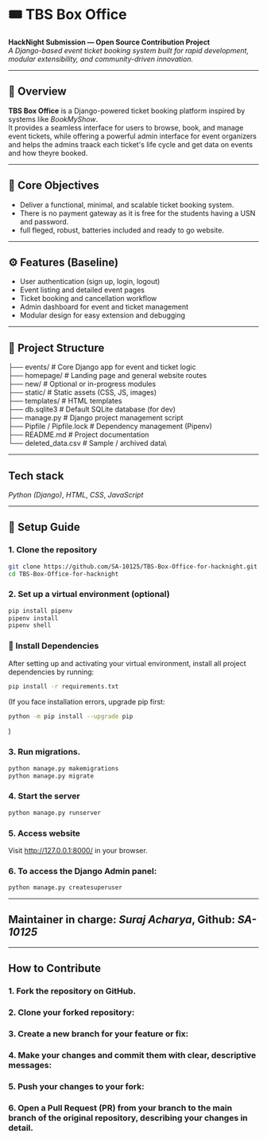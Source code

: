 # 🎟️ TBS Box Office

**HackNight Submission — Open Source Contribution Project**  
*A Django-based event ticket booking system built for rapid development, modular extensibility, and community-driven innovation.*

---

## 🚀 Overview

**TBS Box Office** is a Django-powered ticket booking platform inspired by systems like *BookMyShow*.  
It provides a seamless interface for users to browse, book, and manage event tickets, while offering a powerful admin interface for event organizers and helps the admins traack each ticket's life cycle and get data on events and how theyre booked.

---

## 🧠 Core Objectives

- Deliver a functional, minimal, and scalable ticket booking system.  
- There is no payment gateway as it is free for the students having a USN and password.
- full fleged, robust, batteries included and ready to go website.

---

## ⚙️ Features (Baseline)

- User authentication (sign up, login, logout)
- Event listing and detailed event pages
- Ticket booking and cancellation workflow
- Admin dashboard for event and ticket management
- Modular design for easy extension and debugging

---

## 📁 Project Structure

├── events/ # Core Django app for event and ticket logic\
├── homepage/ # Landing page and general website routes\
├── new/ # Optional or in-progress modules\
├── static/ # Static assets (CSS, JS, images)\
├── templates/ # HTML templates\
├── db.sqlite3 # Default SQLite database (for dev)\
├── manage.py # Django project management script\
├── Pipfile / Pipfile.lock # Dependency management (Pipenv)\
├── README.md # Project documentation\
└── deleted_data.csv # Sample / archived data\


---

## Tech stack
*Python (Django)*, *HTML*, *CSS*, *JavaScript*

---

## 🧰 Setup Guide

### 1. Clone the repository
```bash
git clone https://github.com/SA-10125/TBS-Box-Office-for-hacknight.git
cd TBS-Box-Office-for-hacknight
```
### 2. Set up a virtual environment (optional)
```bash
pip install pipenv
pipenv install
pipenv shell
```
### 🧩 Install Dependencies
After setting up and activating your virtual environment, install all project dependencies by running:
```bash
pip install -r requirements.txt
```
(If you face installation errors, upgrade pip first:
```bash
python -m pip install --upgrade pip
```
)
### 3. Run migrations.
```bash
python manage.py makemigrations
python manage.py migrate
```

### 4. Start the server
```bash
python manage.py runserver
```
### 5. Access website
Visit http://127.0.0.1:8000/ in your browser.

### 6. To access the Django Admin panel:
```bash
python manage.py createsuperuser
```

---

## Maintainer in charge: *Suraj Acharya*, Github: *SA-10125*

---

## How to Contribute
### 1. Fork the repository on GitHub.
### 2. Clone your forked repository:
### 3. Create a new branch for your feature or fix:
### 4. Make your changes and commit them with clear, descriptive messages:
### 5. Push your changes to your fork:
### 6. Open a Pull Request (PR) from your branch to the main branch of the original repository, describing your changes in detail.
